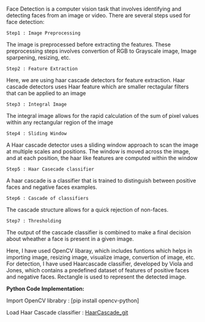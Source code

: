 Face Detection is a computer vision task that involves identifying and detecting faces from an image or video. There are several steps used for face detection:

    Step1 : Image Preprocessing
The image is preprocessed before extracting the features. These preprocessing steps involves convertion of RGB to Grayscale image, Image sparpening, resizing, etc.
    
    Step2 : Feature Extraction
Here, we are using haar cascade detectors for feature extraction. Haar cascade detectors uses Haar feature which are smaller rectagular filters that can be applied to an image
    
    Step3 : Integral Image
The integral image allows for the rapid calculation of the sum of pixel values within any rectangular region of the image
    
    Step4 : Sliding Window
A Haar cascade detector uses a sliding window approach to scan the image at multiple scales and positions. The window is moved across the image, and at each position, the haar like features are computed within the window
    
    Step5 : Haar Casecade classifier
A haar cascade is a classifier that is trained to distinguish between positive faces and negative faces examples.
    
    Step6 : Cascade of classifiers
The cascade structure allows for a quick rejection of non-faces.
    
    Step7 : Thresholding
The output of the cascade classifier is combined to make a final decision about wheather a face is present in a given image.


Here, I have used OpenCV libaray, which includes funtions which helps in importing image, resizing image, visualize image, convertion of image, etc. For detection, I have used Haarcascade classifier, developed by Viola and Jones, which contains a predefined dataset of features of positive faces and negative faces. Rectangle is used to represent the detected image.


**Python Code Implementation:**

Import OpenCV librabry : [pip install opencv-python]

Load Haar Cascade classifier : [HaarCascade_git](https://github.com/opencv/opencv/tree/master/data/haarcascades)